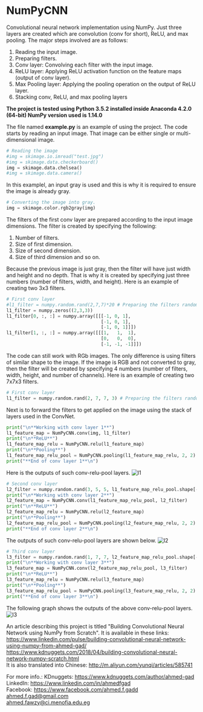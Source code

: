 # NumPyCNN
Convolutional neural network implementation using NumPy. Just three layers are created which are convolution (conv for short), ReLU, and max pooling. The major steps involved are as follows:
1.	Reading the input image.
2.	Preparing filters.
3.	Conv layer: Convolving each filter with the input image.
4.	ReLU layer: Applying ReLU activation function on the feature maps (output of conv layer).
5.	Max Pooling layer: Applying the pooling operation on the output of ReLU layer.
6.	Stacking conv, ReLU, and max pooling layers

**The project is tested using Python 3.5.2 installed inside Anaconda 4.2.0 (64-bit)
NumPy version used is 1.14.0**

The file named **example.py** is an example of using the project.
The code starts by reading an input image. That image can be either single or multi-dimensional image.

```python
# Reading the image
#img = skimage.io.imread("test.jpg")
#img = skimage.data.checkerboard()
img = skimage.data.chelsea()
#img = skimage.data.camera()
```

In this examplel, an input gray is used and this is why it is required to ensure the image is already gray.
```python
# Converting the image into gray.
img = skimage.color.rgb2gray(img)
```

The filters of the first conv layer are prepared according to the input image dimensions. The filter is created by specifying the following:
1) Number of filters.
2) Size of first dimension.
3) Size of second dimension.
3) Size of third dimension and so on.

Because the previous image is just gray, then the filter will have just width and height and no depth. That is why it is created by specifying just three numbers (number of filters, width, and height). Here is an example of creating two 3x3 filters.
```python
# First conv layer
#l1_filter = numpy.random.rand(2,7,7)*20 # Preparing the filters randomly.
l1_filter = numpy.zeros((2,3,3))
l1_filter[0, :, :] = numpy.array([[[-1, 0, 1], 
                                   [-1, 0, 1], 
                                   [-1, 0, 1]]])
l1_filter[1, :, :] = numpy.array([[[1,   1,  1], 
                                   [0,   0,  0], 
                                   [-1, -1, -1]]])
```

The code can still work with RGb images. The only difference is using filters of similar shape to the image. If the image is RGB and not converted to gray, then the filter will be created by specifying 4 numbers (number of filters, width, height, and number of channels). Here is an example of creating two 7x7x3 filters.
```python
# First conv layer
l1_filter = numpy.random.rand(2, 7, 7, 3) # Preparing the filters randomly.
```

Next is to forward the filters to get applied on the image using the stack of layers used in the ConvNet.
```python
print("\n**Working with conv layer 1**")
l1_feature_map = NumPyCNN.conv(img, l1_filter)
print("\n**ReLU**")
l1_feature_map_relu = NumPyCNN.relu(l1_feature_map)
print("\n**Pooling**")
l1_feature_map_relu_pool = NumPyCNN.pooling(l1_feature_map_relu, 2, 2)
print("**End of conv layer 1**\n")
```

Here is the outputs of such conv-relu-pool layers.
![l1](https://user-images.githubusercontent.com/16560492/39051349-ac56ac56-44a8-11e8-8695-29901dd3a811.png)

```python
# Second conv layer
l2_filter = numpy.random.rand(3, 5, 5, l1_feature_map_relu_pool.shape[-1])
print("\n**Working with conv layer 2**")
l2_feature_map = NumPyCNN.conv(l1_feature_map_relu_pool, l2_filter)
print("\n**ReLU**")
l2_feature_map_relu = NumPyCNN.relu(l2_feature_map)
print("\n**Pooling**")
l2_feature_map_relu_pool = NumPyCNN.pooling(l2_feature_map_relu, 2, 2)
print("**End of conv layer 2**\n")
```
The outputs of such conv-relu-pool layers are shown below.
![l2](https://user-images.githubusercontent.com/16560492/39051582-6abe0996-44a9-11e8-88e1-589a673a8b11.png)

```python
# Third conv layer
l3_filter = numpy.random.rand(1, 7, 7, l2_feature_map_relu_pool.shape[-1])
print("\n**Working with conv layer 3**")
l3_feature_map = NumPyCNN.conv(l2_feature_map_relu_pool, l3_filter)
print("\n**ReLU**")
l3_feature_map_relu = NumPyCNN.relu(l3_feature_map)
print("\n**Pooling**")
l3_feature_map_relu_pool = NumPyCNN.pooling(l3_feature_map_relu, 2, 2)
print("**End of conv layer 3**\n")
```
The following graph shows the outputs of the above conv-relu-pool layers.
![l3](https://user-images.githubusercontent.com/16560492/39051603-76339f3e-44a9-11e8-8e4e-9303a51aaa79.png)

An article describing this project is titled "Building Convolutional Neural Network using NumPy from Scratch". It is available in these links:
https://www.linkedin.com/pulse/building-convolutional-neural-network-using-numpy-from-ahmed-gad/<br>
https://www.kdnuggets.com/2018/04/building-convolutional-neural-network-numpy-scratch.html<br>
It is also translated into Chinese: http://m.aliyun.com/yunqi/articles/585741<br>

For more info.:
KDnuggets: https://www.kdnuggets.com/author/ahmed-gad<br>
LinkedIn: https://www.linkedin.com/in/ahmedfgad<br>
Facebook: https://www.facebook.com/ahmed.f.gadd<br>
ahmed.f.gad@gmail.com<br>
ahmed.fawzy@ci.menofia.edu.eg<br>
